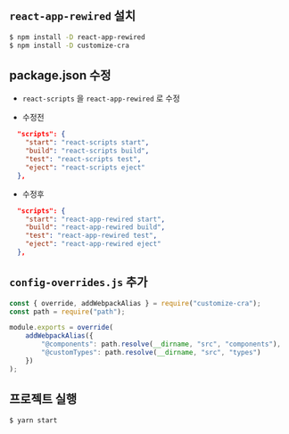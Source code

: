 ## `react-app-rewired` 설치
```bash
$ npm install -D react-app-rewired
$ npm install -D customize-cra
```

## package.json 수정
- `react-scripts` 을 `react-app-rewired` 로 수정

- 수정전
```json
  "scripts": {
    "start": "react-scripts start",
    "build": "react-scripts build",
    "test": "react-scripts test",
    "eject": "react-scripts eject"
  },
```

- 수정후
```json
  "scripts": {
    "start": "react-app-rewired start",
    "build": "react-app-rewired build",
    "test": "react-app-rewired test",
    "eject": "react-app-rewired eject"
  },
```

## `config-overrides.js` 추가
```javascript
const { override, addWebpackAlias } = require("customize-cra");
const path = require("path");

module.exports = override(
    addWebpackAlias({
        "@components": path.resolve(__dirname, "src", "components"),
        "@customTypes": path.resolve(__dirname, "src", "types")
    })
);
```

## 프로젝트 실행
```bash
$ yarn start
```
